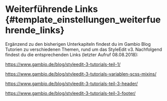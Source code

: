 # Weiterführende Links {#template_einstellungen_weiterfuehrende_links}

Ergänzend zu den bisherigen Unterkapiteln findest du im Gambio Blog Tutorien zu verschiedenen Themen, rund um das StyleEdit v3. Nachfolgend findest du die entsprechenden Links \(letzter Aufruf 08.08.2018\):

https://www.gambio.de/blog/styleedit-3-tutorials-teil-1/

https://www.gambio.de/blog/styleedit-3-tutorials-variablen-scss-mixins/

https://www.gambio.de/blog/styleedit-3-tutorials-teil-3-header/

https://www.gambio.de/blog/styleedit-3-tutorials-teil-3-footer/



